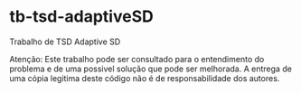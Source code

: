 tb-tsd-adaptiveSD
=================

Trabalho de TSD Adaptive SD

Atenção: Este trabalho pode ser consultado para o entendimento
do problema e de uma possivel solução que pode ser melhorada.
A entrega de uma cópia legitima deste código não é de
responsabilidade dos autores.
